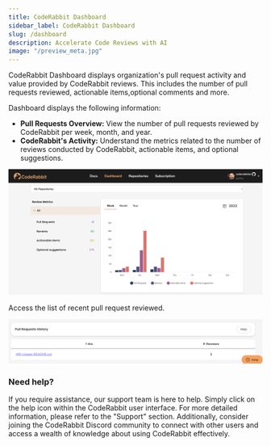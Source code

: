```yaml
---
title: CodeRabbit Dashboard
sidebar_label: CodeRabbit Dashboard
slug: /dashboard
description: Accelerate Code Reviews with AI
image: "/preview_meta.jpg"
---
```

<head>
 <meta charSet="utf-8" />
  <meta name="title" content="CodeRabbit: AI-powered Code Reviews" />
  <meta name="description" content="Accelerate Code Reviews with AI" />

  <meta property="og:type" content="website" />
  <meta property="og:url" content="https://coderabbit.ai/" />
  <meta property="og:title" content="CodeRabbit: AI-powered Code Reviews" />
  <meta property="og:description" content="Accelerate Code Reviews with AI" />
  <meta property="og:image" content="/preview_meta.jpg" />

  <meta name="twitter:image" content="https://coderabbit.ai/preview_meta.jpg" />
  <meta name="twitter:card" content="summary_large_image" />
  <meta name="twitter:title" content="CodeRabbit: AI-powered Code Reviews" />
  <meta name="twitter:description" content="Accelerate Code Reviews with AI" />
</head>

CodeRabbit Dashboard displays organization's pull request activity and value provided by CodeRabbit reviews. This includes the number of pull requests reviewed, actionable items,optional comments and more. 

Dashboard displays the following information:

- **Pull Requests Overview:** View the number of pull requests reviewed by CodeRabbit per week, month, and year.
- **CodeRabbit's Activity:** Understand the metrics related to the number of reviews conducted by CodeRabbit, actionable items, and optional suggestions.

![Untitled](./images/analytic2.png)

Access the list of recent pull request reviewed.

![Untitled](./images/analytic3.png)

### **Need help?**

If you require assistance, our support team is here to help. Simply click on the help icon within the CodeRabbit user interface. For more detailed information, please refer to the "Support" section. Additionally, consider joining the CodeRabbit Discord community to connect with other users and access a wealth of knowledge about using CodeRabbit effectively.